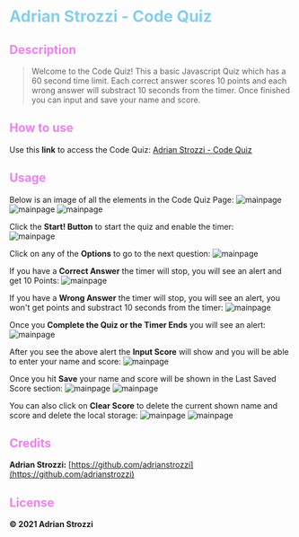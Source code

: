 # <span style="color:skyblue">**Adrian Strozzi - Code Quiz**</span>

## <span style="color:violet">Description</span>

> Welcome to the Code Quiz! This a basic Javascript Quiz which has a 60 second time limit. Each correct answer scores 10 points and each wrong answer will substract 10 seconds from the timer. Once finished you can input and save your name and score.

## <span style="color:violet">How to use</span>

Use this **link** to access the Code Quiz: [Adrian Strozzi - Code Quiz](https://adrianstrozzi.github.io/Tec03PasswordGenerator/)

## <span style="color:violet">Usage</span>

Below is an image of all the elements in the Code Quiz Page:
![mainpage](./assets/images/readme-images/page1.png)
![mainpage](./assets/images/readme-images/inputScoreName.png)
![mainpage](./assets/images/readme-images/lastSavedScore.png)

Click the **Start! Button** to start the quiz and enable the timer:  
![mainpage](./assets/images/readme-images/startBtn.png)

Click on any of the **Options** to go to the next question:
![mainpage](./assets/images/readme-images/options.png)

If you have a **Correct Answer** the timer will stop, you will see an alert and get 10 Points:
![mainpage](./assets/images/readme-images/correctAnswer.png)

If you have a **Wrong Answer** the timer will stop, you will see an alert, you won't get points and substract 10 seconds from the timer:
![mainpage](./assets/images/readme-images/wrongAnswer.png)

Once you **Complete the Quiz or the Timer Ends** you will see an alert:
![mainpage](./assets/images/readme-images/quizOver.png)

After you see the above alert the **Input Score** will show and you will be able to enter your name and score:
![mainpage](./assets/images/readme-images/inputScoreName.png)

Once you hit **Save** your name and score will be shown in the Last Saved Score section:
![mainpage](./assets/images/readme-images/saveBtn.png)
![mainpage](./assets/images/readme-images/lastSavedScore.png)

You can also click on **Clear Score** to delete the current shown name and score and delete the local storage:
![mainpage](./assets/images/readme-images/clearScoreBtn.png)
![mainpage](./assets/images/readme-images/clearedScore.png)

## <span style="color:violet">Credits</span>

**Adrian Strozzi:** [https://github.com/adrianstrozzi](https://github.com/adrianstrozzi)

## <span style="color:violet">License</span>

**© 2021 Adrian Strozzi**
